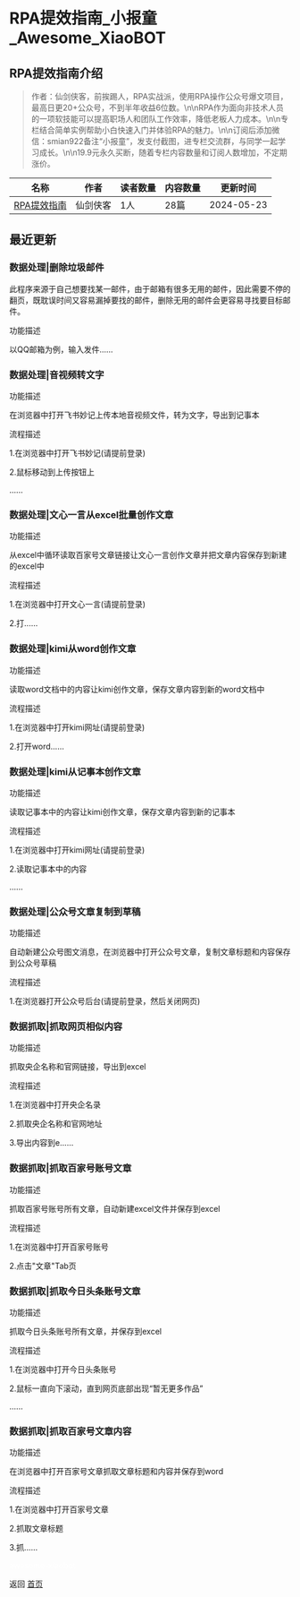 # RPA提效指南_小报童_Awesome_XiaoBOT

## RPA提效指南介绍
> 作者：仙剑侠客，前挨踢人，RPA实战派，使用RPA操作公众号爆文项目，最高日更20+公众号，不到半年收益6位数。\n\nRPA作为面向非技术人员的一项软技能可以提高职场人和团队工作效率，降低老板人力成本。\n\n专栏结合简单实例帮助小白快速入门并体验RPA的魅力。\n\n订阅后添加微信：smian922备注“小报童”，发支付截图，进专栏交流群，与同学一起学习成长。\n\n19.9元永久买断，随着专栏内容数量和订阅人数增加，不定期涨价。  
  


|名称|作者|读者数量|内容数量|更新时间|
|---|---|---|---|---|
|[RPA提效指南](https://xiaobot.net/p/rpaGuide?refer=9c3f1c95-a052-465a-9902-f6d75080262a)|仙剑侠客|1人|28篇|2024-05-23|

## 最近更新
### 数据处理|删除垃圾邮件

此程序来源于自己想要找某一邮件，由于邮箱有很多无用的邮件，因此需要不停的翻页，既耽误时间又容易漏掉要找的邮件，删除无用的邮件会更容易寻找要目标邮件。

功能描述

以QQ邮箱为例，输入发件......

### 数据处理|音视频转文字

功能描述

在浏览器中打开飞书妙记上传本地音视频文件，转为文字，导出到记事本

流程描述

1.在浏览器中打开飞书妙记(请提前登录)

2.鼠标移动到上传按钮上

......

### 数据处理|文心一言从excel批量创作文章

功能描述

从excel中循环读取百家号文章链接让文心一言创作文章并把文章内容保存到新建的excel中

流程描述

1.在浏览器中打开文心一言(请提前登录)

2.打......

### 数据处理|kimi从word创作文章

功能描述

读取word文档中的内容让kimi创作文章，保存文章内容到新的word文档中

流程描述

1.在浏览器中打开kimi网址(请提前登录)

2.打开word......

### 数据处理|kimi从记事本创作文章

功能描述

读取记事本中的内容让kimi创作文章，保存文章内容到新的记事本

流程描述

1.在浏览器中打开kimi网址(请提前登录)

2.读取记事本中的内容

......

### 数据处理|公众号文章复制到草稿

功能描述

自动新建公众号图文消息，在浏览器中打开公众号文章，复制文章标题和内容保存到公众号草稿

流程描述

1.在浏览器打开公众号后台(请提前登录，然后关闭网页)

### 数据抓取|抓取网页相似内容

功能描述

抓取央企名称和官网链接，导出到excel

流程描述

1.在浏览器中打开央企名录

2.抓取央企名称和官网地址

3.导出内容到e......

### 数据抓取|抓取百家号账号文章

功能描述

抓取百家号账号所有文章，自动新建excel文件并保存到excel

流程描述

1.在浏览器中打开百家号账号

2.点击"文章"Tab页

### 数据抓取|抓取今日头条账号文章

功能描述

抓取今日头条账号所有文章，并保存到excel

流程描述

1.在浏览器中打开今日头条账号

2.鼠标一直向下滚动，直到网页底部出现“暂无更多作品”

......

### 数据抓取|抓取百家号文章内容

功能描述

在浏览器中打开百家号文章抓取文章标题和内容并保存到word

流程描述

1.在浏览器中打开百家号文章

2.抓取文章标题

3.抓......


<a href="https://github.com/Reno9527/awesome-xiaobot" style="color: white; text-decoration: none;">awesome-xiaobot</a>

返回 [首页](../README.md)

